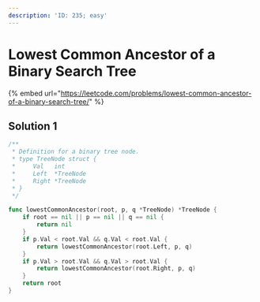 ```yaml
---
description: 'ID: 235; easy'
---
```


# Lowest Common Ancestor of a Binary Search Tree

{% embed url="https://leetcode.com/problems/lowest-common-ancestor-of-a-binary-search-tree/" %}

## Solution 1

```go
/**
 * Definition for a binary tree node.
 * type TreeNode struct {
 *     Val   int
 *     Left  *TreeNode
 *     Right *TreeNode
 * }
 */

func lowestCommonAncestor(root, p, q *TreeNode) *TreeNode {
    if root == nil || p == nil || q == nil {
        return nil
    }
    if p.Val < root.Val && q.Val < root.Val {
        return lowestCommonAncestor(root.Left, p, q)
    }
    if p.Val > root.Val && q.Val > root.Val {
        return lowestCommonAncestor(root.Right, p, q)
    }
    return root
}
```

